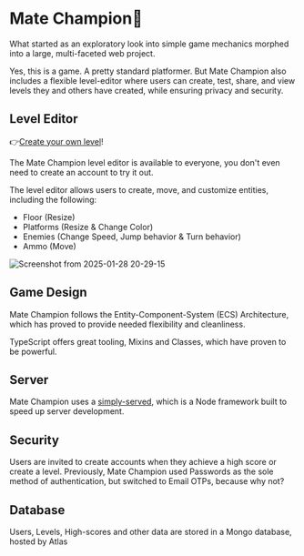# Mate Champion🧉

What started as an exploratory look into simple game mechanics morphed into a large, multi-faceted web project.

Yes, this is a game. A pretty standard platformer. But Mate Champion also includes a flexible level-editor where users can create, test, share, and view levels they and others have created, while ensuring privacy and security.

## Level Editor

👉[Create your own level](https://mate-champion.web.app/levels?view=mine)!

The Mate Champion level editor is available to everyone, you don't even need to create an account to try it out.

The level editor allows users to create, move, and customize entities, including the following:

- Floor (Resize)
- Platforms (Resize & Change Color)
- Enemies (Change Speed, Jump behavior & Turn behavior)
- Ammo (Move)

![Screenshot from 2025-01-28 20-29-15](https://github.com/user-attachments/assets/139be27c-b002-49ec-a58f-b03feaf21817)

## Game Design

Mate Champion follows the Entity-Component-System (ECS) Architecture, which has proved to provide needed flexibility and cleanliness.

TypeScript offers great tooling, Mixins and Classes, which have proven to be powerful.

## Server

Mate Champion uses a [simply-served](https://www.npmjs.com/package/simply-served), which is a Node framework built to speed up server development.

## Security

Users are invited to create accounts when they achieve a high score or create a level. Previously, Mate Champion used Passwords as the sole method of authentication, but switched to Email OTPs, because why not?

## Database

Users, Levels, High-scores and other data are stored in a Mongo database, hosted by Atlas
